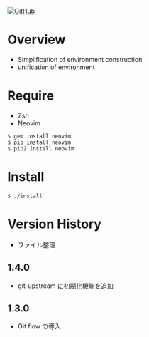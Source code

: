 <a href="LICENSE" alt="MIT License"><img alt="GitHub" src="https://img.shields.io/github/license/toshiki670/dotfiles?style=flat-square"></a>

# Overview
- Simplification of environment construction
- unification of environment


# Require
- Zsh
- Neovim  
```
$ gem install neovim
$ pip install neovim
$ pip2 install neovim
```

# Install
`$ ./install`

# Version History
- ファイル整理
## 1.4.0
- git-upstream に初期化機能を追加

## 1.3.0
- Git flow の導入
